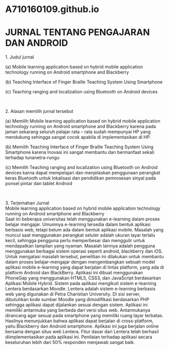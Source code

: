 # A710160109.github.io

  <h1> JURNAL TENTANG PENGAJARAN DAN ANDROID </h1>
  <p> 1. Judul jurnal <p>
  <p>   (a) Mobile learning application based on hybrid mobile application technology running on Android smartphone and Blackberry <p>
  <p>   (b) Teaching Interface of Finger Braille Teaching System Using Smartphone <p>
  <p>   (c) Teaching ranging and localization using Bluetooth on Android devices <p>
  <br>
    <p> 2. Alasan memilih jurnal tersebut <p>
    <p>   (a) Memilih Mobile learning application based on hybrid mobile application technology running on Android smartphone and Blackberry karena pada jaman sekarang seluruh pelajar rata – rata sudah mempunyai HP yang mendukung sehingga sangat cocok apabila di implementasikan di HP.
<p>
    <p>   (b) Memilih Teaching Interface of Finger Braille Teaching System Using Smartphone karena  Inovasi ini sangat membantu dan bermanfaat sekali terhadap tunanetra-rungu <p>
    <p>   (c) Memilih Teaching ranging and localization using Bluetooth on Android devices karna dapat mempelajari dan menjelaskan penggunaan perangkat keras Bluetooth untuk lokalisasi dan pendidikan pemrosesan sinyal pada ponsel pintar dan tablet Android <p>
  <br>
  <p> 3. Terjemahan Jurnal
   <br> Mobile learning application based on hybrid mobile application technology running on Android smartphone and Blackberry <br>
Saat ini beberapa universitas telah menggunakan e-learning dalam proses belajar mengajar. Umumnya e-learning tersedia dalam bentuk aplikasi berbasis web, tetapi belum ada dalam bentuk aplikasi mobile. Masalah yang muncul saat menggunakan perangkat seluler adalah ukuran layar terlalu kecil, sehingga pengguna perlu memperbesar dan menggulir untuk mendapatkan tampilan yang nyaman. Masalah lainnya adalah pengguna menggunakan berbagai sistem operasi seperti android, blackberry dan iOS. Untuk mengatasi masalah tersebut, penelitian ini dilakukan untuk membantu dalam proses belajar-mengajar dengan mengembangkan sebuah model aplikasi mobile e-learning yang dapat berjalan di lintas platform, yang ada di platform Android dan BlackBerry. Aplikasi ini dibuat menggunakan PhoneGap yang menggunakan HTML5, CSS3, dan JavaScript berdasarkan Aplikasi Mobile Hybrid. Sistem pada aplikasi mengikuti sistem e-learning Lentera berdasarkan Moodle. Lentera adalah sistem e-learning berbasis web yang digunakan di Petra Charistian University. Di sisi server, dibutuhkan kode sumber Moodle yang dimodifikasi berdasarkan PHP sehingga aplikasi dapat dijalankan sesuai dengan sistem. Aplikasi ini memiliki antarmuka yang berbeda dari versi situs web. Antarmukanya dirancang agar sesuai pada smartphone yang memiliki ruang layar terbatas. Hasilnya menunjukkan bahwa aplikasi dapat berjalan di cross-platform, yaitu Blackberry dan Android smartphone. Aplikasi ini juga berjalan online bersama dengan situs web Lentera. Fitur dasar dari Lentera telah berhasil diimplementasikan pada aplikasi ini. Penilaian terhadap aplikasi secara keseluruhan lebih dari 50% responden menjawab sangat baik. <p>
